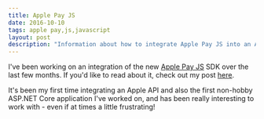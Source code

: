 ```yaml
---
title: Apple Pay JS
date: 2016-10-10
tags: apple pay,js,javascript
layout: post
description: "Information about how to integrate Apple Pay JS into an ASP.NET core website to accept Apple Pay payments."
---
```


I've been working on an integration of the new [Apple Pay JS](https://developer.apple.com/reference/applepayjs) SDK over the last few months. If you'd like to read about it, check out my post [here](https://blog.martincostello.com/bringing-apple-pay-to-the-web).

<!--more-->

It's been my first time integrating an Apple API and also the first non-hobby ASP.NET Core application I've worked on, and has been really interesting to work with - even if at times a little frustrating!
